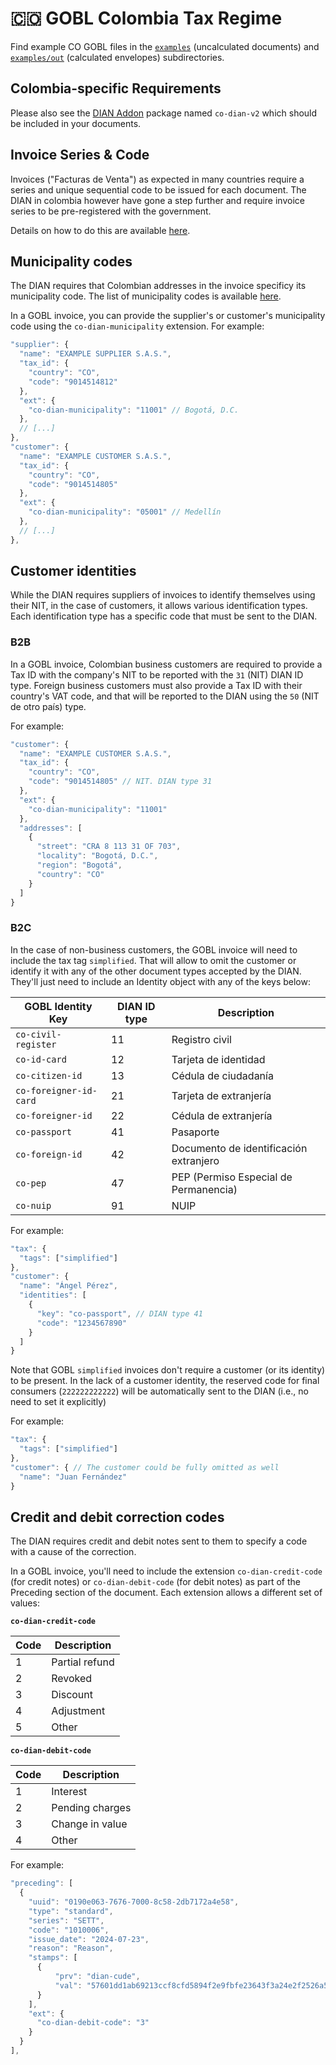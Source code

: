 # 🇨🇴 GOBL Colombia Tax Regime

Find example CO GOBL files in the [`examples`](../../examples/co) (uncalculated documents) and [`examples/out`](../../examples/co/out) (calculated envelopes) subdirectories.

## Colombia-specific Requirements

Please also see the [DIAN Addon](../../addons/co/dian) package named `co-dian-v2` which should be included in your documents.

## Invoice Series & Code

Invoices ("Facturas de Venta") as expected in many countries require a series and unique sequential code to be issued for each document. The DIAN in colombia however have gone a step further and require invoice series to be pre-registered with the government.

Details on how to do this are available [here](https://www.dian.gov.co/impuestos/sociedades/presentacionclientes/Solicitud_de_Autorizacion_de_Numeracion_de_Facturacion.pdf).

## Municipality codes

The DIAN requires that Colombian addresses in the invoice specificy its municipality code. The list of municipality codes is available [here](https://www.dian.gov.co/atencionciudadano/formulariosinstructivos/Formularios/2007/Codigos_municipios_2007.pdf).

In a GOBL invoice, you can provide the supplier's or customer's municipality code using the `co-dian-municipality` extension. For example:

```js
"supplier": {
  "name": "EXAMPLE SUPPLIER S.A.S.",
  "tax_id": {
    "country": "CO",
    "code": "9014514812"
  },
  "ext": {
    "co-dian-municipality": "11001" // Bogotá, D.C.
  },
  // [...]
},
"customer": {
  "name": "EXAMPLE CUSTOMER S.A.S.",
  "tax_id": {
    "country": "CO",
    "code": "9014514805"
  },
  "ext": {
    "co-dian-municipality": "05001" // Medellín
  },
  // [...]
},
```

## Customer identities

While the DIAN requires suppliers of invoices to identify themselves using their NIT, in the case of customers, it allows various identification types. Each identification type has a specific code that must be sent to the DIAN.

### B2B

In a GOBL invoice, Colombian business customers are required to provide a Tax ID with the company's NIT to be reported with the `31` (NIT) DIAN ID type. Foreign business customers must also provide a Tax ID with their country's VAT code, and that will be reported to the DIAN using the `50` (NIT de otro país) type.

For example:

```js
"customer": {
  "name": "EXAMPLE CUSTOMER S.A.S.",
  "tax_id": {
    "country": "CO",
    "code": "9014514805" // NIT. DIAN type 31
  },
  "ext": {
    "co-dian-municipality": "11001"
  },
  "addresses": [
    {
      "street": "CRA 8 113 31 OF 703",
      "locality": "Bogotá, D.C.",
      "region": "Bogotá",
      "country": "CO"
    }
  ]
}
```

### B2C

In the case of non-business customers, the GOBL invoice will need to include the tax tag `simplified`. That will allow to omit the customer or identify it with any of the other document types accepted by the DIAN. They'll just need to include an Identity object with any of the keys below:

| GOBL Identity Key      | DIAN ID type | Description                            |
| ---------------------- | ------------ | -------------------------------------- |
| `co-civil-register`    | 11           | Registro civil                         |
| `co-id-card`           | 12           | Tarjeta de identidad                   |
| `co-citizen-id`        | 13           | Cédula de ciudadanía                   |
| `co-foreigner-id-card` | 21           | Tarjeta de extranjería                 |
| `co-foreigner-id`      | 22           | Cédula de extranjería                  |
| `co-passport`          | 41           | Pasaporte                              |
| `co-foreign-id`        | 42           | Documento de identificación extranjero |
| `co-pep`               | 47           | PEP (Permiso Especial de Permanencia)  |
| `co-nuip`              | 91           | NUIP                                   |

For example:

```js
"tax": {
  "tags": ["simplified"]
},
"customer": {
  "name": "Ángel Pérez",
  "identities": [
    {
      "key": "co-passport", // DIAN type 41
      "code": "1234567890"
    }
  ]
}
```

Note that GOBL `simplified` invoices don't require a customer (or its identity) to be present. In the lack of a customer identity, the reserved code for final consumers (`222222222222`) will be automatically sent to the DIAN (i.e., no need to set it explicitly)

For example:

```js
"tax": {
  "tags": ["simplified"]
},
"customer": { // The customer could be fully omitted as well
  "name": "Juan Fernández"
}
```

## Credit and debit correction codes

The DIAN requires credit and debit notes sent to them to specify a code with a cause of the correction.

In a GOBL invoice, you'll need to include the extension `co-dian-credit-code` (for credit notes) or `co-dian-debit-code` (for debit notes) as part of the Preceding section of the document. Each extension allows a different set of values:

**`co-dian-credit-code`**

| Code | Description    |
| ---- | -------------- |
| 1    | Partial refund |
| 2    | Revoked        |
| 3    | Discount       |
| 4    | Adjustment     |
| 5    | Other          |

**`co-dian-debit-code`**

| Code | Description     |
| ---- | --------------- |
| 1    | Interest        |
| 2    | Pending charges |
| 3    | Change in value |
| 4    | Other           |

For example:

```js
"preceding": [
  {
    "uuid": "0190e063-7676-7000-8c58-2db7172a4e58",
    "type": "standard",
    "series": "SETT",
    "code": "1010006",
    "issue_date": "2024-07-23",
    "reason": "Reason",
    "stamps": [
      {
          "prv": "dian-cude",
          "val": "57601dd1ab69213ccf8cfd5894f2e9fbfe23643f3a24e2f2526a5bb88d058a0842fffcb339694b6704dc105a9d813327"
      }
    ],
    "ext": {
      "co-dian-debit-code": "3"
    }
  }
],
```
